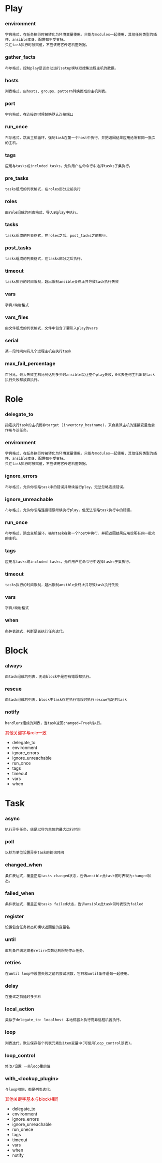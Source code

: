 # Play
### environment
```
字典格式，在任务执行时被转化为环境变量使用。只能与modules一起使用，其他任何类型的插件、ansible本身、配置都不受支持。
只在task执行时被赋值，不应该用它传递机密数据。
```
### gather_facts
```
布尔格式，控制play是否自动运行setup模块取搜集远程主机的数据。
```
### hosts
```
列表格式，由hosts、groups、pattern转换而成的主机列表。
```
### port
```
字典格式，在连接的时候替换默认连接端口
```
### run_once
```
布尔格式，跳出主机循环，强制task在第一个host中执行，并把返回结果应用给所有同一批次的主机。
```
### tags
```
应用与tasks或included tasks，允许用户在命令行中选择tasks子集执行。
```
### pre_tasks
```
tasks组成的列表格式，在roles部分之前执行
```
### roles
```
由role组成的列表格式，导入到play中执行。
```
### tasks
```
tasks组成的列表格式，在roles之后、post_tasks之前执行。
```
### post_tasks
```
tasks组成的列表格式，在tasks部分之后执行。
```
### timeout
```
tasks执行的时间限制，超出限制ansible会终止并导致task执行失败
```
### vars
```
字典/映射格式
```
### vars_files
```
由文件组成的列表格式，文件中包含了要引入play的vars
```
### serial
```
某一段时间内有几个远程主机在执行task
```
### max_fail_percentage
```
百分比，最大失败主机比例达到多少时ansible就让整个play失败，0代表任何主机出现task执行失败都放弃执行。
```

# Role
### delegate_to
```
指定执行task的主机而非target (inventory_hostname)，来自委派主机的连接变量也会作用与该任务。
```
### environment
```
字典格式，在任务执行时被转化为环境变量使用。只能与modules一起使用，其他任何类型的插件、ansible本身、配置都不受支持。
只在task执行时被赋值，不应该用它传递机密数据。
```
### ignore_errors
```
布尔格式，允许你忽略task中的错误并继续运行play，无法忽略连接错误。
```
### ignore_unreachable
```
布尔格式，允许你忽略连接错误继续执行play，但无法忽略task执行中的错误。
```
### run_once
```
布尔格式，跳出主机循环，强制task在第一个host中执行，并把返回结果应用给所有同一批次的主机。
```
### tags
```
应用与tasks或included tasks，允许用户在命令行中选择tasks子集执行。
```
### timeout
```
tasks执行的时间限制，超出限制ansible会终止并导致task执行失败
```
### vars
```
字典/映射格式
```
### when
```
条件表达式，判断是否执行任务迭代。
```
# Block
### always
```
由task组成的列表，无论block中是否有错误都执行。
```
### rescue
```
由task组成的列表，block中task存在执行错误时执行rescue指定的task
```
### notify
```
handlers组成的列表，当task返回changed=True时执行。
```
<font color="#dd0000">其他关键字与role一致</font>
- delegate_to
- environment
- ignore_errors
- ignore_unreachable
- run_once
- tags
- timeout
- vars
- when
# Task
### async
```
执行异步任务，值是以秒为单位的最大运行时间
```
### poll
```
以秒为单位设置异步task的轮询时间
```
### changed_when
```
条件表达式，覆盖正常tasks changed状态，告诉ansible此task何时表现为changed状态。
```
### failed_when
```
条件表达式，覆盖正常tasks failed状态，告诉ansible此task何时表现为failed
```
### register
```
设置包含任务状态和模块返回值的变量名
```
### until
```
直到条件满足或者retire次数达到限制停止任务。
```
### retries
```
在until loop中设置失败之前的尝试次数，它只和until条件语句一起使用。
```
### delay
```
在重试之前延时多少秒
```
### local_action
```
类似于delegate_to: localhost 本地机器上执行而非远程机器执行。
```
### loop
```
列表迭代，默认保存每个列表元素到item变量中(可使用loop_control该表)。
```
### loop_control
```
修改/设置 一些loop重的值
```
### with_<lookup_plugin>
```
与loop相同，都是列表迭代。
```
<font color="#dd0000">其他关键字基本与block相同</font>
- delegate_to
- environment
- ignore_errors
- ignore_unreachable
- run_onece
- tags
- timeout
- vars
- when
- notify
